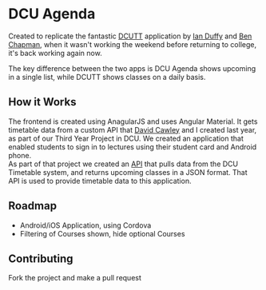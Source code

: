 DCU Agenda
=========

Created to replicate the fantastic [DCUTT](www.dcutt.com) application by [Ian Duffy](http://ianduffy.ie/) and [Ben Chapman](https://benchapman.ie/), when it wasn't working the weekend before returning to college, it's back working again now.

The key difference between the two apps is DCU Agenda shows upcoming in a single list, while DCUTT shows classes on a daily basis.

How it Works
------------
The frontend is created using AnagularJS and uses Angular Material. It gets timetable data from a custom API that [David Cawley](https://github.com/cawleykid) and I created last year, as part of our Third Year Project in DCU. We created an application that enabled students to sign in to lectures using their student card and Android phone.  
As part of that project we created an [API](http://api.dcusignin.me/) that pulls data from the DCU Timetable system, and returns upcoming classes in a JSON format. That API is used to provide timetable data to this application.

Roadmap
-----------
* Android/iOS Application, using Cordova
* Filtering of Courses shown, hide optional Courses

Contributing
-----------
Fork the project and make a pull request